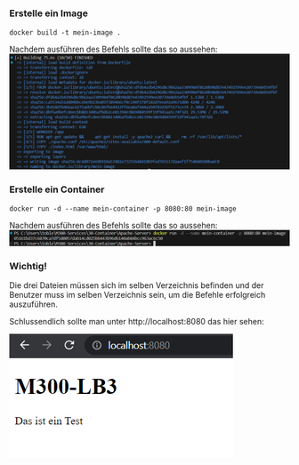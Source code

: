 ### **Erstelle ein Image**
```
docker build -t mein-image .
```

Nachdem ausführen des Befehls sollte das so aussehen:
![Architecktur Docker](/Screenshots/ApacheServer1.png)

### **Erstelle ein Container**
```
docker run -d --name mein-container -p 8080:80 mein-image
```

Nachdem ausführen des Befehls sollte das so aussehen:
![Architecktur Docker](/Screenshots/ApacheServer2.png)

### **Wichtig!**
Die drei Dateien müssen sich im selben Verzeichnis befinden und der Benutzer muss im selben Verzeichnis sein, um die Befehle erfolgreich auszuführen.

Schlussendlich sollte man unter http://localhost:8080 das hier sehen:

![Architecktur Docker](/Screenshots/ApacheServer3.png)